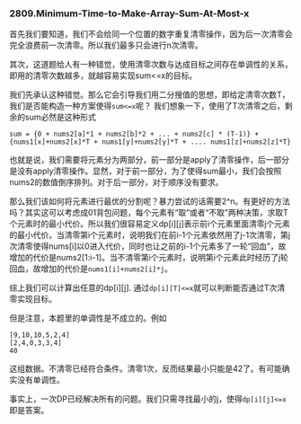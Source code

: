 ### 2809.Minimum-Time-to-Make-Array-Sum-At-Most-x

首先我们要知道，我们不会给同一个位置的数字重复清零操作，因为后一次清零会完全浪费前一次清零。所以我们最多只会进行n次清零。

其次，这道题给人有一种错觉，使用清零次数与达成目标之间存在单调性的关系，即用的清零次数越多，就越容易实现sum<=x的目标。

我们先承认这种错觉。那么它会引导我们用二分搜值的思想，即给定清零次数T，我们是否能构造一种方案使得`sum<=x`呢？ 我们想象一下，使用了T次清零之后，剩余的sum必然是这种形式
```
sum = {0 + nums2[a]*1 + nums2[b]*2 + ... + nums2[c] * (T-1)} + {nums1[x]+nums2[x]*T + nums1[y]+nums2[y]*T + .... nums1[z]+nums2[z]*T}
```
也就是说，我们需要将元素分为两部分，前一部分是apply了清零操作，后一部分是没有apply清零操作。显然，对于前一部分，为了使得sum最小，我们会按照nums2的数值倒序排列。对于后一部分，对于顺序没有要求。

那么我们该如何将元素进行最优的分割呢？暴力尝试的话需要2^n。有更好的方法吗？其实这可以考虑成01背包问题，每个元素有“取”或者“不取”两种决策，求取T个元素时的最小代价。所以我们很容易定义dp[i][j]表示前i个元素里面清零j个元素的最小代价。当清零第i个元素时，说明我们在前i-1个元素依然用了j-1次清零，第j次清零使得nums[i]以0进入代价，同时也让之前的i-1个元素多了一轮“回血”，故增加的代价是nums2[1:i-1]。当不清零第i个元素时，说明第i个元素此时经历了j轮回血，故增加的代价是`nums1[i]+nums2[i]*j`。

综上我们可以计算出任意的dp[i][j]. 通过`dp[i][T]<=x`就可以判断能否通过T次清零实现目标。

但是注意，本题里的单调性是不成立的。例如
```
[9,10,10,5,2,4]
[2,4,0,3,3,4]
40
```
这组数据。不清零已经符合条件。清零1次，反而结果最小只能是42了。有可能确实没有单调性。

事实上，一次DP已经解决所有的问题。我们只需寻找最小的j，使得`dp[i][j]<=x`即是答案。
